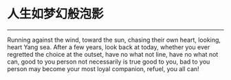 # 人生如梦幻般泡影 #

----------
Running against the wind, toward the sun, chasing their own heart, looking, heart Yang sea.
After a few years, look back at today, whether you ever regretted the choice at the outset, have no what not line, have no what not can, 
good to you person not necessarily is true good to you, bad to you person may become your most loyal companion, refuel, you all can!